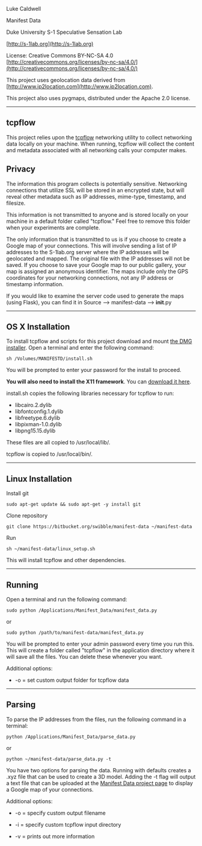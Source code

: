 Luke Caldwell

Manifest Data

Duke University S-1 Speculative Sensation Lab

[http://s-1lab.org](http://s-1lab.org)

License: Creative Commons BY-NC-SA 4.0 [http://creativecommons.org/licenses/by-nc-sa/4.0/](http://creativecommons.org/licenses/by-nc-sa/4.0/)

This project uses geolocation data derived from [http://www.ip2location.com](http://www.ip2location.com).

This project also uses pygmaps, distributed under the Apache 2.0 license.

--------------------------------------------------------------------------------------------------------------
## tcpflow ##

This project relies upon the [tcpflow](http://manpages.ubuntu.com/manpages/hardy/man1/tcpflow.1.html) networking utility to collect networking data locally on your machine. When running, tcpflow will collect the content and metadata associated with all networking calls your computer makes. 

## Privacy ##
The information this program collects is potentially sensitive. Networking connections that utilize SSL will be stored in an encrypted state, but will reveal other metadata such as IP addresses, mime-type, timestamp, and filesize.

This information is not transmitted to anyone and is stored locally on your machine in a default folder called "tcpflow." Feel free to remove this folder when your experiments are complete.

The only information that is transmitted to us is if you choose to create a Google map of your connections. This will involve sending a list of IP addresses to the S-1lab.org server where the IP addresses will be geolocated and mapped. The original file with the IP addresses will not be saved. If you choose to save your Google map to our public gallery, your map is assigned an anonymous identifier. The maps include only the GPS coordinates for your networking connections, not any IP address or timestamp information.

If you would like to examine the server code used to generate the maps (using Flask), you can find it in Source --> manifest-data --> __init__.py 

--------------------------------------------------------------------------------------------------------------
## OS X Installation ##

To install tcpflow and scripts for this project download and mount [the DMG installer](https://bitbucket.org/swibble/manifest-data/downloads/manifest-data.dmg). Open a terminal and enter the following command:
```
sh /Volumes/MANIFESTD/install.sh
```
You will be prompted to enter your password for the install to proceed.

**You will also need to install the X11 framework**. You can [download it here](http://xquartz.macosforge.org/downloads/SL/XQuartz-2.7.5.dmg).

install.sh copies the following libraries necessary for tcpflow to run:

* libcairo.2.dylib
* libfontconfig.1.dylib
* libfreetype.6.dylib
* libpixman-1.0.dylib
* libpng15.15.dylib

These files are all copied to /usr/local/lib/.

tcpflow is copied to /usr/local/bin/.

--------------------------------------------------------------------------------------------------------------
## Linux Installation ##

Install git

```
sudo apt-get update && sudo apt-get -y install git
```
Clone repository
```
git clone https://bitbucket.org/swibble/manifest-data ~/manifest-data
```
Run 
```
sh ~/manifest-data/linux_setup.sh
```

This will install tcpflow and other dependencies.

--------------------------------------------------------------------------------------------------------------


Running
-------------
Open a terminal and run the following command:
```
sudo python /Applications/Manifest_Data/manifest_data.py
```
or
```
sudo python /path/to/manifest-data/manifest_data.py
```
You will be prompted to enter your admin password every time you run this. This will create a folder called "tcpflow" in the application directory where it will save all the files. You can delete these whenever you want.

Additional options:

* -o = set custom output folder for tcpflow data

-----------------------------------------------------

Parsing
------------
To parse the IP addresses from the files, run the following command in a terminal:
```
python /Applications/Manifest_Data/parse_data.py
```
or
```
python ~/manifest-data/parse_data.py -t
```

You have two options for parsing the data. Running with defaults creates a .xyz file that can be used to create a 3D model. Adding the -t flag will output a text file that can be uploaded at the [Manifest Data project page](http://s-1lab.org/project/manifest-data/#upload) to display a Google map of your connections.

Additional options:

* -o = specify custom output filename

* -i = specify custom tcpflow input directory

* -v = prints out more information